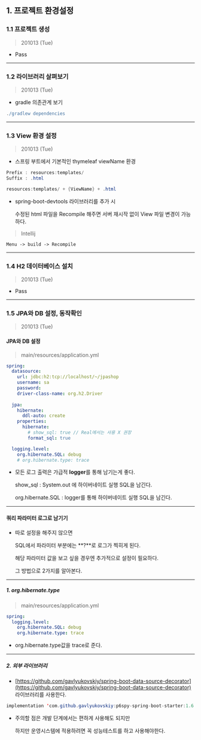 
## 1. 프로젝트 환경설정


### 1.1 프로젝트 생성

> 201013 (Tue)

* Pass


---

### 1.2 라이브러리 살펴보기

> 201013 (Tue)

* gradle 의존관계 보기

``` gradle
./gradlew dependencies
```


---

### 1.3 View 환경 설정

> 201013 (Tue)

* 스프링 부트에서 기본적인 thymeleaf viewName 환경

``` java
Prefix : resources:templates/
Suffix : .html

resources:templates/ + {ViewName} + .html
```

* spring-boot-devtools 라이브러리를 추가 시 

  수정된 html 파일을 Recompile 해주면 서버 재시작 없이 View 파일 변경이 가능하다.

> Intellij 

```
Menu -> build -> Recompile
```


---

### 1.4 H2 데이터베이스 설치

> 201013 (Tue)

* Pass

---

### 1.5 JPA와 DB 설정, 동작확인

> 201013 (Tue)

#### JPA와 DB 설정

> main/resources/application.yml

``` yml
spring:
  datasource:
    url: jdbc:h2:tcp://localhost/~/jpashop
    username: sa
    password:
    driver-class-name: org.h2.Driver
 
  jpa:
    hibernate:
      ddl-auto: create
    properties:
      hibernate:
        # show_sql: true // Real에서는 사용 X 권장
        format_sql: true

  logging.level:
    org.hibernate.SQL: debug
    # org.hibernate.type: trace
```

* 모든 로그 출력은 가급적 **logger**를 통해 남기는게 좋다.

  show_sql : System.out 에 하이버네이트 실행 SQL을 남긴다.

  org.hibernate.SQL : logger를 통해 하이버네이트 실행 SQL을 남긴다.

---

#### 쿼리 파라미터 로그로 남기기

* 따로 설정을 해주지 않으면 

  SQL에서 파라미터 부분에는 **?**로 로그가 찍히게 된다.

  해당 파라미터 값을 보고 싶을 경우엔 추가적으로 설정이 필요하다.

  그 방법으로 2가지를 알아본다.

---

##### 1. org.hibernate.type

> main/resources/application.yml

``` yml
spring:
  logging.level:
    org.hibernate.SQL: debug
    org.hibernate.type: trace
```

* org.hibernate.type값을 trace로 준다.


---

##### 2. 외부 라이브러리

* [https://github.com/gavlyukovskiy/spring-boot-data-source-decorator](https://github.com/gavlyukovskiy/spring-boot-data-source-decorator) 라이브러리를 사용한다.

``` java
implementation 'com.github.gavlyukovskiy:p6spy-spring-boot-starter:1.6.2'
```

* 주의할 점은 개발 단계에서는 편하게 사용해도 되지만
  
  하지만 운영시스템에 적용하려면 꼭 성능테스트를 하고 사용해야한다.